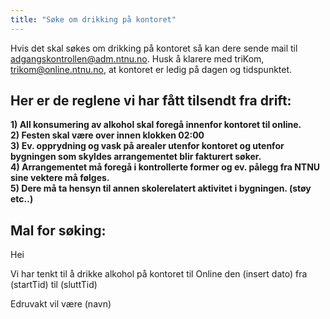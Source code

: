 ```yaml
---
title: "Søke om drikking på kontoret"
---
```


Hvis det skal søkes om drikking på kontoret så kan dere sende mail til
adgangskontrollen@adm.ntnu.no. Husk å klarere med triKom,
trikom@online.ntnu.no, at kontoret er ledig på dagen og tidspunktet.

Her er de reglene vi har fått tilsendt fra drift:
-------------------------------------------------

**1) All konsumering av alkohol skal foregå innenfor kontoret til
online.**  
**2) Festen skal være over innen klokken 02:00**  
**3) Ev. opprydning og vask på arealer utenfor kontoret og utenfor
bygningen som skyldes arrangementet blir fakturert søker.**  
**4) Arrangementet må foregå i kontrollerte former og ev. pålegg fra
NTNU sine vektere må følges.**  
**5) Dere må ta hensyn til annen skolerelatert aktivitet i bygningen.
(støy etc..)**

Mal for søking:
---------------

Hei

Vi har tenkt til å drikke alkohol på kontoret til Online den (insert
dato) fra (startTid) til (sluttTid)

Edruvakt vil være (navn)
